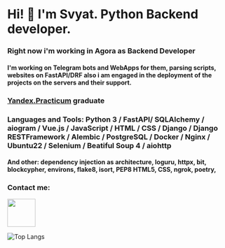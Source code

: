 # Hi! 👋 I'm Svyat. Python Backend developer.

### Right now i'm working in <b>Agora</b> as Backend Developer

#### I'm working on Telegram bots and WebApps for them, parsing scripts, websites on FastAPI/DRF also i am engaged in the deployment of the projects on the servers and their support.

### <a href="https://practicum.yandex.ru/backend-developer/">Yandex.Practicum</a> graduate

### Languages and Tools: Python 3 / FastAPI/ SQLAlchemy / aiogram / Vue.js / JavaScript / HTML / CSS / Django / Django RESTFramework / Alembic / PostgreSQL / Docker / Nginx / Ubuntu22 / Selenium / Beatiful Soup 4 / aiohttp

#### And other: dependency injection as architecture, loguru, httpx, bit, blockcypher, environs, flake8, isort, PEP8 HTML5, CSS, ngrok, poetry, 

### Contact me:
<a href="https://t.me/Slava_tar" target="_blank"><img height="64" width="64" src="https://user-images.githubusercontent.com/73361756/221234695-e2c3ab28-3ca9-431c-b482-e6b9c5b55035.svg"/></a>

![Top Langs](https://github-readme-stats.vercel.app/api/top-langs/?username=SvyatoSllav&layout=compact&theme=dark)
